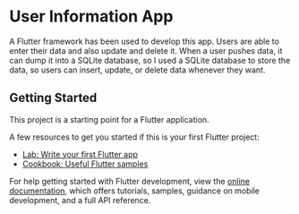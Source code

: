 # User Information App

A Flutter framework has been used to develop this app. Users are able to enter their data and also update and delete it. When a user pushes data, it can dump it into a SQLite database, so I used a SQLite database to store the data, so users can insert, update, or delete data whenever they want.

## Getting Started

This project is a starting point for a Flutter application.

A few resources to get you started if this is your first Flutter project:

- [Lab: Write your first Flutter app](https://docs.flutter.dev/get-started/codelab)
- [Cookbook: Useful Flutter samples](https://docs.flutter.dev/cookbook)

For help getting started with Flutter development, view the
[online documentation](https://docs.flutter.dev/), which offers tutorials,
samples, guidance on mobile development, and a full API reference.
